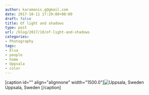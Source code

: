 ```yaml
---
author: karamanis.g@gmail.com
date: 2017-10-11 17:29:00+00:00
draft: false
title: Of light and shadows
type: post
url: /blog/2017/10/of-light-and-shadows
categories:
- Photography
tags:
- Elsa
- people
- home
- Uppsala
- color
---
```


[caption id="" align="alignnone" width="1500.0"]![ Uppsala, Sweden ](https://images.squarespace-cdn.com/content/v1/4f3f61bae4b063b909445965/1507301801685-9E6U0335UTUHBBHQ9ZL2/ke17ZwdGBToddI8pDm48kAjkaFTyBy8qANmErpxxnawUqsxRUqqbr1mOJYKfIPR7LoDQ9mXPOjoJoqy81S2I8N_N4V1vUb5AoIIIbLZhVYy7Mythp_T-mtop-vrsUOmeInPi9iDjx9w8K4ZfjXt2drtm2QGwqrGwDbYQLbBdiOKFRoiG18sEQh82yb7Mc1UsbSexTd1-frD7527z4SM9QQ/3.+20130328-GKAR7108.jpg?format=original)
 Uppsala, Sweden [/caption]
